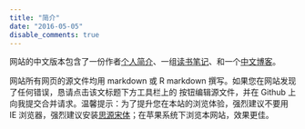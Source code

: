 ```yaml
---
title: "简介"
date: "2016-05-05"
disable_comments: true
---
```


网站的中文版本包含了一份作者[个人简介](../cn/about/)、一组[读书笔记](../cn/read/)、和一个[中文博客](../cn/post/)。

网站所有网页的源文件均用 markdown 或 R markdown 撰写。如果您在网站发现了任何错误，恳请点击该文标题下方工具栏上的 <i class="fa fa-edit" aria-hidden="true"> </i> 按钮编辑源文件，并在 Github 上向我提交合并请求。温馨提示：为了提升您在本站的浏览体验，强烈建议不要用 IE 浏览器，强烈建议安装[思源宋体](https://www.fyears.org/2017/04/source-han-sans-and-source-han-serif.html)；在苹果系统下浏览本网站，效果更佳。
